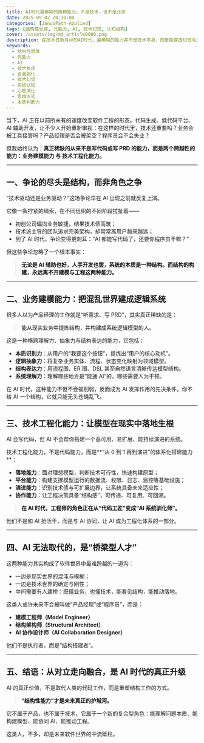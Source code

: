 ```yaml
---
title: AI时代最稀缺的两种能力，不是技术，也不是业务
date: 2025-09-02 20:30:00
categories: [JanusPath-Applied]
tags: [结构性思维, 元能力, AI, 技术幻觉, 认知结构]
cover: /assets/img/md_article0000.png
description: 在技术日新月异的AI时代，最稀缺的能力并不是技术本身，而是能穿透幻觉与混乱的结构洞察力与自我驯化力。本文从“技术与业务”之外的维度出发，探讨为何真正的关键在于结构性认知与心智演化能力。
keywords:
  - 结构性思维
  - 元能力
  - AI
  - 技术焦虑
  - 自我驯化
  - 技术幻觉
  - 系统认知
  - 心智演化
  - 思维方式
  - 本质判断力
---
```


当下，AI 正在以前所未有的速度改变软件工程的形态。代码生成、低代码平台、AI 辅助开发，让不少人开始重新审视：在这样的时代里，技术还重要吗？业务会被工具接管吗？产品经理是否会被架空？程序员会不会失业？

但我始终认为：**真正稀缺的从来不是写代码或写 PRD 的能力，而是两个跨越性的能力：业务建模能力 与 技术工程化能力。**

---

## **一、争论的尽头是结构，而非角色之争**

“技术驱动还是业务驱动？”这场争论早在 AI 出现之前就反复上演。

它像一条拧紧的绳索，在不同组织的不同阶段拉扯着——

- 初创公司偏向业务敏捷，结果技术债高筑；
- 技术派主导的团队追求完美架构，却常常离用户越来越远；
- 到了 AI 时代，争论变得更刺耳：“AI 都能写代码了，还要你程序员干嘛？”

但这些争论忽略了一个根本事实：

> **<font style="color:#0e0e0e;">无论是 AI 辅助也好，人手开发也罢，系统的本质是一种结构。而结构的构建，永远离不开建模与工程这两种能力。</font>**

---

## **二、业务建模能力：把混乱世界建成逻辑系统**

很多人以为产品经理的工作就是“听需求、写 PRD”，其实真正稀缺的是：

> <font style="color:#0e0e0e;">能从现实业务中提炼结构，并构建成系统逻辑模型的人。</font>

这是一种横跨理解力、抽象力与结构表达的能力，它包括：

- **本质识别力**：从用户的“我要这个按钮”，提炼出“用户的核心动机”。
- **逻辑抽象力**：将复杂业务实体、流程、状态变化映射为领域模型。
- **结构表达力**：用流程图、ER 图、DSL 甚至自然语言清晰传达模型结构。
- **系统理解力**：理解哪些地方是“能通 AI”的，哪些需要人为干预。

在 AI 时代，这种能力不但不会被削弱，反而成为 AI 发挥作用的先决条件。你不给 AI 一个结构，它就只能无头苍蝇乱飞。

---

## **三、技术工程化能力：让模型在现实中落地生根**

AI 会写代码，但 AI 不会帮你搭建一个高可用、易扩展、能持续演进的系统。

技术工程化能力，不是代码能力，而是**“从 0 到 1 再到演进”的体系化搭建能力**：

- **落地能力**：面对理想模型，判断技术可行性，快速构建原型；
- **平台能力**：构建支撑模型运行的数据流、权限、日志、监控等基础设施；
- **演进能力**：识别技术债与可扩展边界，让系统具备未来适应性；
- **协作能力**：让工程决策具备“结构感”，可传递、可复用、可回溯。

> **<font style="color:#0e0e0e;">在 AI 时代，工程师的角色正在从“代码工匠”变成“AI 系统驯化师”。</font>**

他们不是和 AI 抢活干，而是与 AI 协同，让 AI 成为工程化体系的一部分。

---

## **四、AI 无法取代的，是“桥梁型人才”**

这两种能力其实构成了软件世界中最难跨越的一道沟：

- 一边是现实世界的混沌与模糊；
- 一边是技术世界的确定与刚性；
- 中间需要有人建桥：既懂业务，也懂技术，能看见结构，能推动落地。

这类人或许未来不会被叫做“产品经理”或“程序员”，而是：

- **建模工程师（Model Engineer）**
- **结构架构师（Structural Architect）**
- **AI 协作设计师（AI Collaboration Designer）**

他们不是执行者，而是“结构搭建者”。

---

## **五、结语：从对立走向融合，是 AI 时代的真正升级**

AI 的真正价值，不是取代人类的代码工作，而是重塑结构工作的方式。

> **<font style="color:#0e0e0e;">“结构性能力”才是未来真正的护城河。</font>**

它不属于产品，也不属于技术，它属于一个新的复合型角色：能理解问题本质、能构建模型、能协同 AI、能推动工程。

这类人，不多，却是未来软件世界的中流砥柱。
